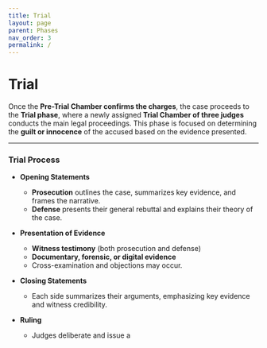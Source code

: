```yaml
---
title: Trial
layout: page
parent: Phases
nav_order: 3
permalink: /
---
```


# Trial

Once the **Pre-Trial Chamber confirms the charges**, the case proceeds to the **Trial phase**, where a newly assigned **Trial Chamber of three judges** conducts the main legal proceedings. This phase is focused on determining the **guilt or innocence** of the accused based on the evidence presented.

---

### Trial Process

- **Opening Statements**  
  - **Prosecution** outlines the case, summarizes key evidence, and frames the narrative.
  - **Defense** presents their general rebuttal and explains their theory of the case.

- **Presentation of Evidence**  
  - **Witness testimony** (both prosecution and defense)
  - **Documentary, forensic, or digital evidence**
  - Cross-examination and objections may occur.

- **Closing Statements**  
  - Each side summarizes their arguments, emphasizing key evidence and witness credibility.

- **Ruling**  
  - Judges deliberate and issue a